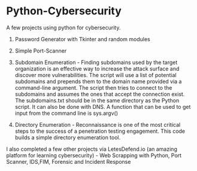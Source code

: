 # Python-Cybersecurity
A few projects using python for cybersecurity.

1. Password Generator with Tkinter and random modules
2. Simple Port-Scanner 
3. Subdomain Enumeration - Finding subdomains used by the target organization is an effective way to increase the attack surface and discover more vulnerabilities. The script will use a list of potential subdomains and prepends them to the domain name provided via a command-line argument. The script then tries to connect to the subdomains and assumes the ones that accept the connection exist. The subdomains.txt should be in the same directory as the Python script. It can also be done with DNS. A function that can be used to get input from the command line is sys.argv()

4. Directory Enumeration - Reconnaissance is one of the most critical steps to the success of a penetration testing engagement. This code builds a simple directory enumeration tool. 

I also completed a few other projects via LetesDefend.io (an amazing platform for learning cybersecurity) - Web Scrapping with Python, Port Scanner, IDS,FIM, Forensic and Incident Response

